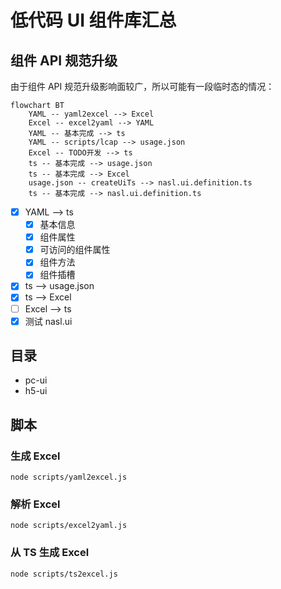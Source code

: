 # 低代码 UI 组件库汇总

## 组件 API 规范升级

由于组件 API 规范升级影响面较广，所以可能有一段临时态的情况：

```mermaid
flowchart BT
    YAML -- yaml2excel --> Excel
    Excel -- excel2yaml --> YAML
    YAML -- 基本完成 --> ts
    YAML -- scripts/lcap --> usage.json
    Excel -- TODO开发 --> ts
    ts -- 基本完成 --> usage.json
    ts -- 基本完成 --> Excel
    usage.json -- createUiTs --> nasl.ui.definition.ts
    ts -- 基本完成 --> nasl.ui.definition.ts
```

- [x] YAML --> ts
  - [x] 基本信息
  - [x] 组件属性
  - [x] 可访问的组件属性
  - [x] 组件方法
  - [x] 组件插槽
- [x] ts --> usage.json
- [x] ts --> Excel
- [ ] Excel --> ts
- [x] 测试 nasl.ui

## 目录

- pc-ui
- h5-ui

## 脚本

### 生成 Excel

```shell
node scripts/yaml2excel.js
```

### 解析 Excel

```shell
node scripts/excel2yaml.js
```

### 从 TS 生成 Excel

```shell
node scripts/ts2excel.js
```
